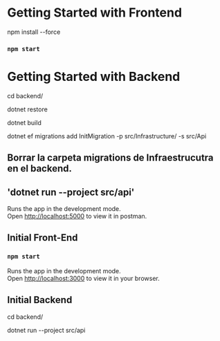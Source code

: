 # Getting Started with Frontend

npm install --force

### `npm start`

# Getting Started with Backend

cd backend/

dotnet restore

dotnet build

dotnet ef migrations add InitMigration -p src/Infrastructure/ -s src/Api

## Borrar la carpeta migrations de Infraestrucutra en el backend.

## 'dotnet run --project src/api'

Runs the app in the development mode.\
Open [http://localhost:5000](http://localhost:5000/api) to view it in postman.

## Initial Front-End

### `npm start`

Runs the app in the development mode.\
Open [http://localhost:3000](http://localhost:3000) to view it in your browser.

## Initial Backend

cd backend/

dotnet run --project src/api

